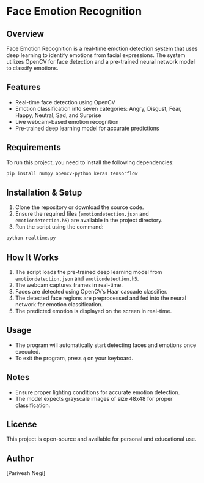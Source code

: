 # Face Emotion Recognition

## Overview
Face Emotion Recognition is a real-time emotion detection system that uses deep learning to identify emotions from facial expressions. The system utilizes OpenCV for face detection and a pre-trained neural network model to classify emotions.

## Features
- Real-time face detection using OpenCV
- Emotion classification into seven categories: Angry, Disgust, Fear, Happy, Neutral, Sad, and Surprise
- Live webcam-based emotion recognition
- Pre-trained deep learning model for accurate predictions

## Requirements
To run this project, you need to install the following dependencies:

```bash
pip install numpy opencv-python keras tensorflow
```

## Installation & Setup
1. Clone the repository or download the source code.
2. Ensure the required files (`emotiondetection.json` and `emotiondetection.h5`) are available in the project directory.
3. Run the script using the command:

```bash
python realtime.py
```

## How It Works
1. The script loads the pre-trained deep learning model from `emotiondetection.json` and `emotiondetection.h5`.
2. The webcam captures frames in real-time.
3. Faces are detected using OpenCV’s Haar cascade classifier.
4. The detected face regions are preprocessed and fed into the neural network for emotion classification.
5. The predicted emotion is displayed on the screen in real-time.

## Usage
- The program will automatically start detecting faces and emotions once executed.
- To exit the program, press `q` on your keyboard.

## Notes
- Ensure proper lighting conditions for accurate emotion detection.
- The model expects grayscale images of size 48x48 for proper classification.

## License
This project is open-source and available for personal and educational use.

## Author
[Parivesh Negi]

